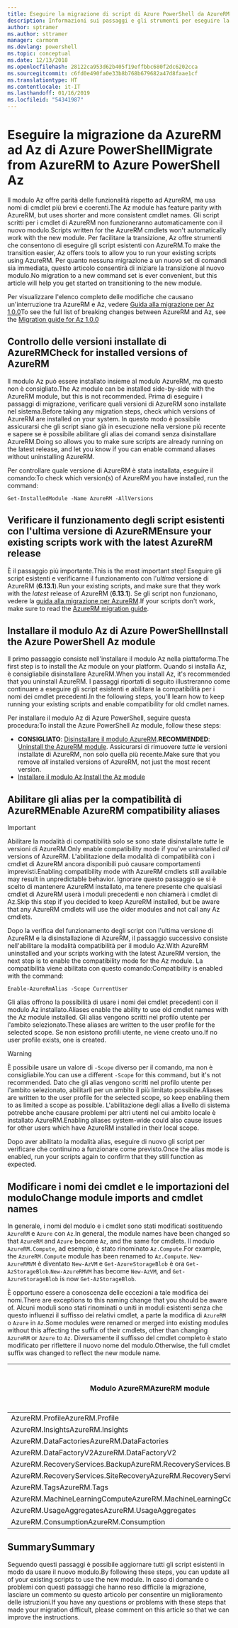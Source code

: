 ```yaml
---
title: Eseguire la migrazione di script di Azure PowerShell da AzureRM ad Az
description: Informazioni sui passaggi e gli strumenti per eseguire la migrazione di script dal modulo AzureRM al nuovo modulo Az.
author: sptramer
ms.author: sttramer
manager: carmonm
ms.devlang: powershell
ms.topic: conceptual
ms.date: 12/13/2018
ms.openlocfilehash: 28122ca953d62b405f19effbbc680f2dc6202cca
ms.sourcegitcommit: c6fd0e490fa0e33b8b768b679682a47d8faae1cf
ms.translationtype: HT
ms.contentlocale: it-IT
ms.lasthandoff: 01/16/2019
ms.locfileid: "54341987"
---
```

# <a name="migrate-from-azurerm-to-azure-powershell-az"></a><span data-ttu-id="f4fcc-103">Eseguire la migrazione da AzureRM ad Az di Azure PowerShell</span><span class="sxs-lookup"><span data-stu-id="f4fcc-103">Migrate from AzureRM to Azure PowerShell Az</span></span>

<span data-ttu-id="f4fcc-104">Il modulo Az offre parità delle funzionalità rispetto ad AzureRM, ma usa nomi di cmdlet più brevi e coerenti.</span><span class="sxs-lookup"><span data-stu-id="f4fcc-104">The Az module has feature parity with AzureRM, but uses shorter and more consistent cmdlet names.</span></span>
<span data-ttu-id="f4fcc-105">Gli script scritti per i cmdlet di AzureRM non funzioneranno automaticamente con il nuovo modulo.</span><span class="sxs-lookup"><span data-stu-id="f4fcc-105">Scripts written for the AzureRM cmdlets won't automatically work with the new module.</span></span> <span data-ttu-id="f4fcc-106">Per facilitare la transizione, Az offre strumenti che consentono di eseguire gli script esistenti con AzureRM.</span><span class="sxs-lookup"><span data-stu-id="f4fcc-106">To make the transition easier, Az offers tools to allow you to run your existing scripts using AzureRM.</span></span> <span data-ttu-id="f4fcc-107">Per quanto nessuna migrazione a un nuovo set di comandi sia immediata, questo articolo consentirà di iniziare la transizione al nuovo modulo.</span><span class="sxs-lookup"><span data-stu-id="f4fcc-107">No migration to a new command set is ever convenient, but this article will help you get started on transitioning to the new module.</span></span>

<span data-ttu-id="f4fcc-108">Per visualizzare l'elenco completo delle modifiche che causano un'interruzione tra AzureRM e Az, vedere [Guida alla migrazione per Az 1.0.0](migrate-az-1.0.0.md)</span><span class="sxs-lookup"><span data-stu-id="f4fcc-108">To see the full list of breaking changes between AzureRM and Az, see the [Migration guide for Az 1.0.0](migrate-az-1.0.0.md)</span></span>

## <a name="check-for-installed-versions-of-azurerm"></a><span data-ttu-id="f4fcc-109">Controllo delle versioni installate di AzureRM</span><span class="sxs-lookup"><span data-stu-id="f4fcc-109">Check for installed versions of AzureRM</span></span>

<span data-ttu-id="f4fcc-110">Il modulo Az può essere installato insieme al modulo AzureRM, ma questo non è consigliato.</span><span class="sxs-lookup"><span data-stu-id="f4fcc-110">The Az module can be installed side-by-side with the AzureRM module, but this is not recommended.</span></span> <span data-ttu-id="f4fcc-111">Prima di eseguire i passaggi di migrazione, verificare quali versioni di AzureRM sono installate nel sistema.</span><span class="sxs-lookup"><span data-stu-id="f4fcc-111">Before taking any migration steps, check which versions of AzureRM are installed on your system.</span></span> <span data-ttu-id="f4fcc-112">In questo modo è possibile assicurarsi che gli script siano già in esecuzione nella versione più recente e sapere se è possibile abilitare gli alias dei comandi senza disinstallare AzureRM.</span><span class="sxs-lookup"><span data-stu-id="f4fcc-112">Doing so allows you to make sure scripts are already running on the latest release, and let you know if you can enable command aliases without uninstalling AzureRM.</span></span>

<span data-ttu-id="f4fcc-113">Per controllare quale versione di AzureRM è stata installata, eseguire il comando:</span><span class="sxs-lookup"><span data-stu-id="f4fcc-113">To check which version(s) of AzureRM you have installed, run the command:</span></span>

```powershell-interactive
Get-InstalledModule -Name AzureRM -AllVersions
```

## <a name="ensure-your-existing-scripts-work-with-the-latest-azurerm-release"></a><span data-ttu-id="f4fcc-114">Verificare il funzionamento degli script esistenti con l'ultima versione di AzureRM</span><span class="sxs-lookup"><span data-stu-id="f4fcc-114">Ensure your existing scripts work with the latest AzureRM release</span></span>

<span data-ttu-id="f4fcc-115">È il passaggio più importante.</span><span class="sxs-lookup"><span data-stu-id="f4fcc-115">This is the most important step!</span></span> <span data-ttu-id="f4fcc-116">Eseguire gli script esistenti e verificarne il funzionamento con l'_ultima_ versione di AzureRM (__6.13.1__).</span><span class="sxs-lookup"><span data-stu-id="f4fcc-116">Run your existing scripts, and make sure that they work with the _latest_ release of AzureRM (__6.13.1__).</span></span> <span data-ttu-id="f4fcc-117">Se gli script non funzionano, vedere la [guida alla migrazione per AzureRM](/powershell/azure/azurerm/migration-guide.6.0.0).</span><span class="sxs-lookup"><span data-stu-id="f4fcc-117">If your scripts don't work, make sure to read the [AzureRM migration guide](/powershell/azure/azurerm/migration-guide.6.0.0).</span></span>

## <a name="install-the-azure-powershell-az-module"></a><span data-ttu-id="f4fcc-118">Installare il modulo Az di Azure PowerShell</span><span class="sxs-lookup"><span data-stu-id="f4fcc-118">Install the Azure PowerShell Az module</span></span>

<span data-ttu-id="f4fcc-119">Il primo passaggio consiste nell'installare il modulo Az nella piattaforma.</span><span class="sxs-lookup"><span data-stu-id="f4fcc-119">The first step is to install the Az module on your platform.</span></span> <span data-ttu-id="f4fcc-120">Quando si installa Az, è consigliabile disinstallare AzureRM.</span><span class="sxs-lookup"><span data-stu-id="f4fcc-120">When you install Az, it's recommended that you uninstall AzureRM.</span></span> <span data-ttu-id="f4fcc-121">I passaggi riportati di seguito illustreranno come continuare a eseguire gli script esistenti e abilitare la compatibilità per i nomi dei cmdlet precedenti.</span><span class="sxs-lookup"><span data-stu-id="f4fcc-121">In the following steps, you'll learn how to keep running your existing scripts and enable compatibility for old cmdlet names.</span></span>

<span data-ttu-id="f4fcc-122">Per installare il modulo Az di Azure PowerShell, seguire questa procedura:</span><span class="sxs-lookup"><span data-stu-id="f4fcc-122">To install the Azure PowerShell Az module, follow these steps:</span></span>

* <span data-ttu-id="f4fcc-123">__CONSIGLIATO__: [Disinstallare il modulo AzureRM](/powershell/azure/uninstall-az-ps#uninstall-the-azurerm-module).</span><span class="sxs-lookup"><span data-stu-id="f4fcc-123">__RECOMMENDED__: [Uninstall the AzureRM module](/powershell/azure/uninstall-az-ps#uninstall-the-azurerm-module).</span></span>
  <span data-ttu-id="f4fcc-124">Assicurarsi di rimuovere _tutte_ le versioni installate di AzureRM, non solo quella più recente.</span><span class="sxs-lookup"><span data-stu-id="f4fcc-124">Make sure that you remove _all_ installed versions of AzureRM, not just the most recent version.</span></span>
* <span data-ttu-id="f4fcc-125">[Installare il modulo Az](install-az-ps.md).</span><span class="sxs-lookup"><span data-stu-id="f4fcc-125">[Install the Az module](install-az-ps.md)</span></span>

## <a name="a-namealiasesenable-azurerm-compatibility-aliases"></a><span data-ttu-id="f4fcc-126"><a name="aliases"/>Abilitare gli alias per la compatibilità di AzureRM</span><span class="sxs-lookup"><span data-stu-id="f4fcc-126"><a name="aliases"/>Enable AzureRM compatibility aliases</span></span> 

> [!IMPORTANT]
>
> <span data-ttu-id="f4fcc-127">Abilitare la modalità di compatibilità solo se sono state disinstallate _tutte_ le versioni di AzureRM.</span><span class="sxs-lookup"><span data-stu-id="f4fcc-127">Only enable compatibility mode if you've uninstalled _all_ versions of AzureRM.</span></span> <span data-ttu-id="f4fcc-128">L'abilitazione della modalità di compatibilità con i cmdlet di AzureRM ancora disponibili può causare comportamenti imprevisti.</span><span class="sxs-lookup"><span data-stu-id="f4fcc-128">Enabling compatibility mode with AzureRM cmdlets still available may result in unpredictable behavior.</span></span> <span data-ttu-id="f4fcc-129">Ignorare questo passaggio se si è scelto di mantenere AzureRM installato, ma tenere presente che qualsiasi cmdlet di AzureRM userà i moduli precedenti e non chiamerà i cmdlet di Az.</span><span class="sxs-lookup"><span data-stu-id="f4fcc-129">Skip this step if you decided to keep AzureRM installed, but be aware that any AzureRM cmdlets will use the older modules and not call any Az cmdlets.</span></span>

<span data-ttu-id="f4fcc-130">Dopo la verifica del funzionamento degli script con l'ultima versione di AzureRM e la disinstallazione di AzureRM, il passaggio successivo consiste nell'abilitare la modalità compatibilità per il modulo Az.</span><span class="sxs-lookup"><span data-stu-id="f4fcc-130">With AzureRM uninstalled and your scripts working with the latest AzureRM version, the next step is to enable the compatibility mode for the Az module.</span></span> <span data-ttu-id="f4fcc-131">La compatibilità viene abilitata con questo comando:</span><span class="sxs-lookup"><span data-stu-id="f4fcc-131">Compatibility is enabled with the command:</span></span>

```powershell-interactive
Enable-AzureRmAlias -Scope CurrentUser
```

<span data-ttu-id="f4fcc-132">Gli alias offrono la possibilità di usare i nomi dei cmdlet precedenti con il modulo Az installato.</span><span class="sxs-lookup"><span data-stu-id="f4fcc-132">Aliases enable the ability to use old cmdlet names with the Az module installed.</span></span> <span data-ttu-id="f4fcc-133">Gli alias vengono scritti nel profilo utente per l'ambito selezionato.</span><span class="sxs-lookup"><span data-stu-id="f4fcc-133">These aliases are written to the user profile for the selected scope.</span></span> <span data-ttu-id="f4fcc-134">Se non esistono profili utente, ne viene creato uno.</span><span class="sxs-lookup"><span data-stu-id="f4fcc-134">If no user profile exists, one is created.</span></span>

> [!WARNING]
>
> <span data-ttu-id="f4fcc-135">È possibile usare un valore di `-Scope` diverso per il comando, ma non è consigliabile.</span><span class="sxs-lookup"><span data-stu-id="f4fcc-135">You can use a different `-Scope` for this command, but it's not recommended.</span></span> <span data-ttu-id="f4fcc-136">Dato che gli alias vengono scritti nel profilo utente per l'ambito selezionato, abilitarli per un ambito il più limitato possibile.</span><span class="sxs-lookup"><span data-stu-id="f4fcc-136">Aliases are written to the user profile for the selected scope, so keep enabling them to as limited a scope as possible.</span></span> <span data-ttu-id="f4fcc-137">L'abilitazione degli alias a livello di sistema potrebbe anche causare problemi per altri utenti nel cui ambito locale è installato AzureRM.</span><span class="sxs-lookup"><span data-stu-id="f4fcc-137">Enabling aliases system-wide could also cause issues for other users which have AzureRM installed in their local scope.</span></span>

<span data-ttu-id="f4fcc-138">Dopo aver abilitato la modalità alias, eseguire di nuovo gli script per verificare che continuino a funzionare come previsto.</span><span class="sxs-lookup"><span data-stu-id="f4fcc-138">Once the alias mode is enabled, run your scripts again to confirm that they still function as expected.</span></span> 

## <a name="change-module-imports-and-cmdlet-names"></a><span data-ttu-id="f4fcc-139">Modificare i nomi dei cmdlet e le importazioni del modulo</span><span class="sxs-lookup"><span data-stu-id="f4fcc-139">Change module imports and cmdlet names</span></span>

<span data-ttu-id="f4fcc-140">In generale, i nomi del modulo e i cmdlet sono stati modificati sostituendo `AzureRM` e `Azure` con `Az`.</span><span class="sxs-lookup"><span data-stu-id="f4fcc-140">In general, the module names have been changed so that `AzureRM` and `Azure` become `Az`, and the same for cmdlets.</span></span>
<span data-ttu-id="f4fcc-141">Il modulo `AzureRM.Compute`, ad esempio, è stato rinominato `Az.Compute`.</span><span class="sxs-lookup"><span data-stu-id="f4fcc-141">For example, the `AzureRM.Compute` module has been renamed to `Az.Compute`.</span></span> <span data-ttu-id="f4fcc-142">`New-AzureRMVM` è diventato `New-AzVM` e `Get-AzureStorageBlob` è ora `Get-AzStorageBlob`.</span><span class="sxs-lookup"><span data-stu-id="f4fcc-142">`New-AzureRMVM` has become `New-AzVM`, and `Get-AzureStorageBlob` is now `Get-AzStorageBlob`.</span></span>

<span data-ttu-id="f4fcc-143">È opportuno essere a conoscenza delle eccezioni a tale modifica dei nomi.</span><span class="sxs-lookup"><span data-stu-id="f4fcc-143">There are exceptions to this naming change that you should be aware of.</span></span> <span data-ttu-id="f4fcc-144">Alcuni moduli sono stati rinominati o uniti in moduli esistenti senza che questo influenzi il suffisso dei relativi cmdlet, a parte la modifica di `AzureRM` o `Azure` in `Az`.</span><span class="sxs-lookup"><span data-stu-id="f4fcc-144">Some modules were renamed or merged into existing modules without this affecting the suffix of their cmdlets, other than changing `AzureRM` or `Azure` to `Az`.</span></span> <span data-ttu-id="f4fcc-145">Diversamente il suffisso del cmdlet completo è stato modificato per riflettere il nuovo nome del modulo.</span><span class="sxs-lookup"><span data-stu-id="f4fcc-145">Otherwise, the full cmdlet suffix was changed to reflect the new module name.</span></span>

| <span data-ttu-id="f4fcc-146">Modulo AzureRM</span><span class="sxs-lookup"><span data-stu-id="f4fcc-146">AzureRM module</span></span> | <span data-ttu-id="f4fcc-147">Modulo Az</span><span class="sxs-lookup"><span data-stu-id="f4fcc-147">Az module</span></span> | <span data-ttu-id="f4fcc-148">Modifica del suffisso del cmdlet</span><span class="sxs-lookup"><span data-stu-id="f4fcc-148">Cmdlet suffix changed?</span></span> |
|----------------|-----------|------------------------|
| <span data-ttu-id="f4fcc-149">AzureRM.Profile</span><span class="sxs-lookup"><span data-stu-id="f4fcc-149">AzureRM.Profile</span></span> | <span data-ttu-id="f4fcc-150">Az.Accounts</span><span class="sxs-lookup"><span data-stu-id="f4fcc-150">Az.Accounts</span></span> | <span data-ttu-id="f4fcc-151">Yes</span><span class="sxs-lookup"><span data-stu-id="f4fcc-151">Yes</span></span> |
| <span data-ttu-id="f4fcc-152">AzureRM.Insights</span><span class="sxs-lookup"><span data-stu-id="f4fcc-152">AzureRM.Insights</span></span> | <span data-ttu-id="f4fcc-153">Az.Monitor</span><span class="sxs-lookup"><span data-stu-id="f4fcc-153">Az.Monitor</span></span> | <span data-ttu-id="f4fcc-154">Yes</span><span class="sxs-lookup"><span data-stu-id="f4fcc-154">Yes</span></span> |
| <span data-ttu-id="f4fcc-155">AzureRM.DataFactories</span><span class="sxs-lookup"><span data-stu-id="f4fcc-155">AzureRM.DataFactories</span></span> | <span data-ttu-id="f4fcc-156">Az.DataFactory</span><span class="sxs-lookup"><span data-stu-id="f4fcc-156">Az.DataFactory</span></span> | <span data-ttu-id="f4fcc-157">Yes</span><span class="sxs-lookup"><span data-stu-id="f4fcc-157">Yes</span></span> |
| <span data-ttu-id="f4fcc-158">AzureRM.DataFactoryV2</span><span class="sxs-lookup"><span data-stu-id="f4fcc-158">AzureRM.DataFactoryV2</span></span> | <span data-ttu-id="f4fcc-159">Az.DataFactory</span><span class="sxs-lookup"><span data-stu-id="f4fcc-159">Az.DataFactory</span></span> | <span data-ttu-id="f4fcc-160">Yes</span><span class="sxs-lookup"><span data-stu-id="f4fcc-160">Yes</span></span> |
| <span data-ttu-id="f4fcc-161">AzureRM.RecoveryServices.Backup</span><span class="sxs-lookup"><span data-stu-id="f4fcc-161">AzureRM.RecoveryServices.Backup</span></span> | <span data-ttu-id="f4fcc-162">Az.RecoveryServices</span><span class="sxs-lookup"><span data-stu-id="f4fcc-162">Az.RecoveryServices</span></span> | <span data-ttu-id="f4fcc-163">No </span><span class="sxs-lookup"><span data-stu-id="f4fcc-163">No</span></span> |
| <span data-ttu-id="f4fcc-164">AzureRM.RecoveryServices.SiteRecovery</span><span class="sxs-lookup"><span data-stu-id="f4fcc-164">AzureRM.RecoveryServices.SiteRecovery</span></span> | <span data-ttu-id="f4fcc-165">Az.RecoveryServices</span><span class="sxs-lookup"><span data-stu-id="f4fcc-165">Az.RecoveryServices</span></span> | <span data-ttu-id="f4fcc-166">No </span><span class="sxs-lookup"><span data-stu-id="f4fcc-166">No</span></span> |
| <span data-ttu-id="f4fcc-167">AzureRM.Tags</span><span class="sxs-lookup"><span data-stu-id="f4fcc-167">AzureRM.Tags</span></span> | <span data-ttu-id="f4fcc-168">Az.Resources</span><span class="sxs-lookup"><span data-stu-id="f4fcc-168">Az.Resources</span></span> | <span data-ttu-id="f4fcc-169">No </span><span class="sxs-lookup"><span data-stu-id="f4fcc-169">No</span></span> |
| <span data-ttu-id="f4fcc-170">AzureRM.MachineLearningCompute</span><span class="sxs-lookup"><span data-stu-id="f4fcc-170">AzureRM.MachineLearningCompute</span></span> | <span data-ttu-id="f4fcc-171">Az.MachineLearning</span><span class="sxs-lookup"><span data-stu-id="f4fcc-171">Az.MachineLearning</span></span> | <span data-ttu-id="f4fcc-172">No </span><span class="sxs-lookup"><span data-stu-id="f4fcc-172">No</span></span> |
| <span data-ttu-id="f4fcc-173">AzureRM.UsageAggregates</span><span class="sxs-lookup"><span data-stu-id="f4fcc-173">AzureRM.UsageAggregates</span></span> | <span data-ttu-id="f4fcc-174">Az.Billing</span><span class="sxs-lookup"><span data-stu-id="f4fcc-174">Az.Billing</span></span> | <span data-ttu-id="f4fcc-175">No </span><span class="sxs-lookup"><span data-stu-id="f4fcc-175">No</span></span> |
| <span data-ttu-id="f4fcc-176">AzureRM.Consumption</span><span class="sxs-lookup"><span data-stu-id="f4fcc-176">AzureRM.Consumption</span></span> | <span data-ttu-id="f4fcc-177">Az.Billing</span><span class="sxs-lookup"><span data-stu-id="f4fcc-177">Az.Billing</span></span> | <span data-ttu-id="f4fcc-178">No </span><span class="sxs-lookup"><span data-stu-id="f4fcc-178">No</span></span> |

## <a name="summary"></a><span data-ttu-id="f4fcc-179">Summary</span><span class="sxs-lookup"><span data-stu-id="f4fcc-179">Summary</span></span>

<span data-ttu-id="f4fcc-180">Seguendo questi passaggi è possibile aggiornare tutti gli script esistenti in modo da usare il nuovo modulo.</span><span class="sxs-lookup"><span data-stu-id="f4fcc-180">By following these steps, you can update all of your existing scripts to use the new module.</span></span> <span data-ttu-id="f4fcc-181">In caso di domande o problemi con questi passaggi che hanno reso difficile la migrazione, lasciare un commento su questo articolo per consentire un miglioramento delle istruzioni.</span><span class="sxs-lookup"><span data-stu-id="f4fcc-181">If you have any questions or problems with these steps that made your migration difficult, please comment on this article so that we can improve the instructions.</span></span>
